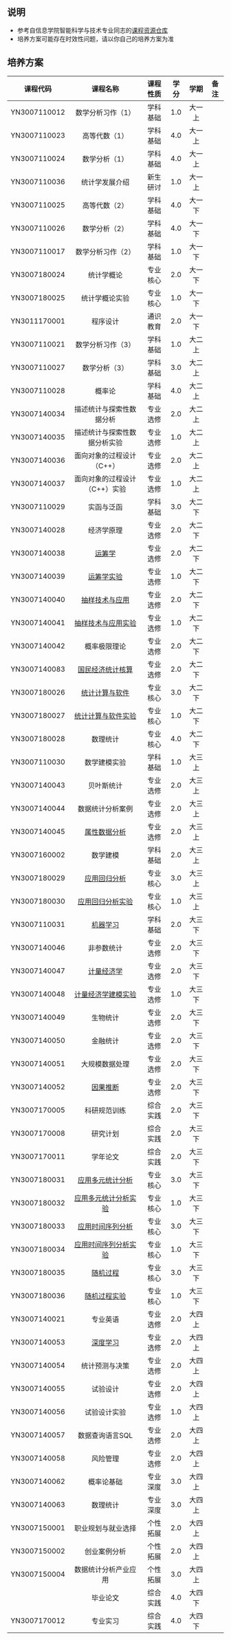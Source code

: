 ## 说明

- 参考自信息学院智能科学与技术专业同志的[课程资源仓库](https://github.com/Steven-Zhl/YNU_IST_Courses)
- 培养方案可能存在时效性问题，请以你自己的培养方案为准

## 培养方案
| 课程代码         | 课程名称             | 课程性质 | 学分    | 学期    | 备注 |
|:------------:|:----------------:|:----:|:-----:|:-----:|:---:|
| YN3007110012 | 数学分析习作（1）        | 学科基础 | 1.0   | 大一上  |    |
| YN3007110023 | 高等代数（1）          | 学科基础 | 4.0   | 大一上  |    |
| YN3007110024 | 数学分析（1）          | 学科基础 | 4.0   | 大一上  |    |
| YN3007110036 | 统计学发展介绍          | 新生研讨 | 1.0   | 大一上  |    |
| YN3007110025 | 高等代数（2）          | 学科基础 | 4.0   | 大一下  |    |
| YN3007110026 | 数学分析（2）          | 学科基础 | 4.0   | 大一下  |    |
| YN3007110017 | 数学分析习作（2）        | 学科基础 | 1.0   | 大一下  |    |
| YN3007180024 | 统计学概论            | 专业核心 | 2.0   | 大一下  |    |
| YN3007180025 | 统计学概论实验          | 专业核心 | 1.0   | 大一下  |    |
| YN3011170001 | 程序设计             | 通识教育 | 2.0   | 大一下  |    |
| YN3007110021 | 数学分析习作（3）        | 学科基础 | 1.0   | 大二上  |    |
| YN3007110027 | 数学分析（3）          | 学科基础 | 3.0   | 大二上  |    |
| YN3007110028 | 概率论              | 学科基础 | 4.0   | 大二上  |    |
| YN3007140034 | 描述统计与探索性数据分析     | 专业选修 | 2.0   | 大二上  |    |
| YN3007140035 | 描述统计与探索性数据分析实验   | 专业选修 | 1.0   | 大二上  |    |
| YN3007140036 | 面向对象的过程设计（C++）   | 专业选修 | 2.0   | 大二上  |    |
| YN3007140037 | 面向对象的过程设计（C++）实验 | 专业选修 | 1.0   | 大二上  |    |
| YN3007110029 | 实函与泛函            | 学科基础 | 3.0   |  大二下 |    |
| YN3007140028 | 经济学原理            | 专业选修 | 2.0   |  大二下 |    |
| YN3007140038 | [运筹学](./运筹学)        | 专业选修 | 2.0   | 大二下 |    |
| YN3007140039 | [运筹学实验](./运筹学)      | 专业选修 | 1.0   | 大二下 |    |
| YN3007140040 | [抽样技术与应用](./抽样技术与应用)    | 专业选修 | 2.0   | 大二下 |    |
| YN3007140041 | [抽样技术与应用实验](./抽样技术与应用实验)  | 专业选修 | 1.0   | 大二下 |    |
| YN3007140042 | 概率极限理论    | 专业选修 | 2.0   | 大二下 |    |
| YN3007140083 | [国民经济统计核算](./国民经济统计核算)   | 专业选修 | 2.0   | 大二下 |    |
| YN3007180026 | [统计计算与软件](./统计计算与软件)    | 专业核心 | 3.0   | 大二下 |    |
| YN3007180027 | [统计计算与软件实验](./统计计算与软件)  | 专业核心 | 1.0   | 大二下 |    |
| YN3007180028 | 数理统计      | 专业核心 | 4.0   | 大二下 |    |
| YN3007110030 | 数学建模实验   | 学科基础 | 1.0   | 大三上 |    |
| YN3007140043 | 贝叶斯统计    | 专业选修 | 2.0   | 大三上 |    |
| YN3007140044 | 数据统计分析案例 | 专业选修 | 2.0   | 大三上 |    |
| YN3007140045 | [属性数据分析](./属性数据分析)    | 专业选修 | 2.0   | 大三上 |    |
| YN3007160002 | 数学建模     | 学科基础 | 2.0   | 大三上 |    |
| YN3007180029 | [应用回归分析](./应用回归分析)   | 专业核心 | 3.0   | 大三上 |    |
| YN3007180030 | [应用回归分析实验](./应用回归分析) | 专业核心 | 1.0   | 大三上 |    |
| YN3007110031 | [机器学习](./机器学习)       | 学科基础 | 2.0   | 大三下 |    |
| YN3007140046 | 非参数统计     | 专业选修 | 2.0   | 大三下 |    |
| YN3007140047 | [计量经济学](./计量经济学)      | 专业选修 | 2.0   | 大三下 |    |
| YN3007140048 | [计量经济学建模实验](./计量经济学)  | 专业选修 | 1.0   | 大三下 |    |
| YN3007140049 | 生物统计      | 专业选修 | 2.0   | 大三下 |    |
| YN3007140050 | 金融统计      | 专业选修 | 2.0   | 大三下 |    |
| YN3007140051 | 大规模数据处理   | 专业选修 | 2.0   | 大三下 |    |
| YN3007140052 | [因果推断](./因果推断)       | 专业选修 | 2.0   | 大三下 |    |
| YN3007170005 | 科研规范训练    | 综合实践 | 2.0   | 大三下 |    |
| YN3007170008 | 研究计划      | 综合实践 | 2.0   | 大三下 |    |
| YN3007170011 | 学年论文       | 综合实践 | 2.0   | 大三下 |    |
| YN3007180031 | [应用多元统计分析](./应用多元统计分析)    | 专业核心 | 3.0   | 大三下 |    |
| YN3007180032 | [应用多元统计分析实验](./应用多元统计分析)  | 专业核心 | 1.0   | 大三下 |    |
| YN3007180033 | [应用时间序列分析](./应用时间序列分析)    | 专业核心 | 3.0   | 大三下 |    |
| YN3007180034 | [应用时间序列分析实验](./应用时间序列分析)  | 专业核心 | 1.0   | 大三下 |    |
| YN3007180035 | [随机过程](./随机过程)        | 专业核心 | 3.0   | 大三下 |    |
| YN3007180036 | [随机过程实验](./随机过程)      | 专业核心 | 1.0   | 大三下 |    |
| YN3007140021 | 专业英语       | 专业选修 | 2.0   | 大四上 |    |
| YN3007140053 | [深度学习](./深度学习)      | 专业选修 | 2.0   | 大四上 |    |
| YN3007140054 | 统计预测与决策    | 专业选修 | 2.0   | 大四上 |    |
| YN3007140055 | 试验设计       | 专业选修 | 2.0   | 大四上 |    |
| YN3007140056 | 试验设计实验     | 专业选修 | 1.0   | 大四上 |    |
| YN3007140057 | 数据查询语言SQL  | 专业选修 | 2.0   | 大四上 |    |
| YN3007140058 | 风险管理       | 专业选修 | 2.0   | 大四上 |    |
| YN3007140062 | 概率论基础      | 专业深度 | 3.0   | 大四上 |    |
| YN3007140063 | 数理统计       | 专业深度 | 3.0   | 大四上 |    |
| YN3007150001 | 职业规划与就业选择  | 个性拓展 | 2.0   | 大四上 |    |
| YN3007150002 | 创业案例分析     | 个性拓展 | 2.0   | 大四上 |    |
| YN3007150004 | 数据统计分析产业应用 | 个性拓展 | 3.0   | 大四上 |    |
|              | 毕业论文 | 综合实践 | 4.0   |  大四下 |    |
| YN3007170012 | 专业实习 | 综合实践 | 4.0   |  大四下 |    |
